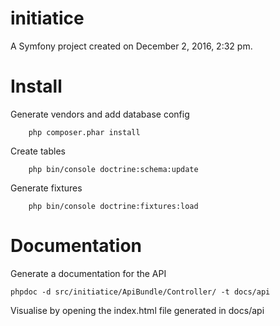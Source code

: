 initiatice
==========

A Symfony project created on December 2, 2016, 2:32 pm.

# Install
Generate vendors and add database config
```
    php composer.phar install
```

Create tables
```
    php bin/console doctrine:schema:update
```

Generate fixtures
```
    php bin/console doctrine:fixtures:load
```

# Documentation

Generate a documentation for the API
```
phpdoc -d src/initiatice/ApiBundle/Controller/ -t docs/api
```

Visualise by opening the index.html file generated in docs/api
